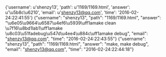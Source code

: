 {'username': u'shenzy13', 'path': u'1169/1169.html', 'answer': u'\u5b8c\u6210', 'email': u'shenzy13@qq.com', 'time': '2016-02-24:22:41:55'}
{"username": "shenzy13", "path": "1169/1169.html", "answer": "\u6e05\u9664\u6587\u4ef6\u5939\uff1amake clean \u7f16\u8bd1lab1\uff1amake \u8c03\u51fadebug\u547d\u4ee4\u884c\uff1amake debug", "email": "shenzy13@qq.com", "time": "2016-02-24:22:43:55"}
{"username": "shenzy13", "path": "1169/1169.html", "answer": "make, make debug", "email": "shenzy13@qq.com", "time": "2016-02-24:22:44:18"}